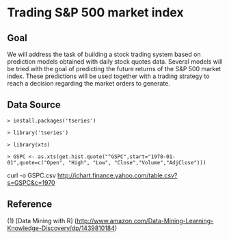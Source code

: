 # Trading S&P 500 market index


## Goal

We will address the task of building a stock trading system based on prediction models obtained with daily stock quotes data. 
Several models will be tried with the goal of predicting the future returns of the S&P 500 market index. These predictions will 
be used together with a trading strategy to reach a decision regarding the market orders to generate.


## Data Source

~~~
> install.packages('tseries')

> library('tseries')

> library(xts)

> GSPC <- as.xts(get.hist.quote("^GSPC",start="1970-01-01",quote=c("Open", "High", "Low", "Close","Volume","AdjClose")))
~~~


curl -o GSPC.csv http://ichart.finance.yahoo.com/table.csv?s=GSPC&c=1970



## Reference

(1) [Data Mining with R] (http://www.amazon.com/Data-Mining-Learning-Knowledge-Discovery/dp/1439810184)
